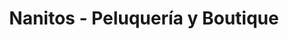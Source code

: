 ---
title: "Nanitos - Peluquería y Boutique"
url: /san-miguel-de-tucuman/nanitos-peluqueria-y-boutique/
shop: Friseur
---